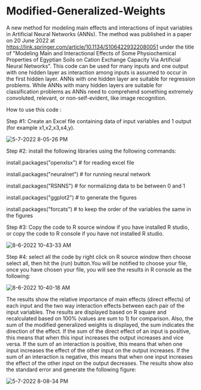 # Modified-Generalized-Weights
A new method for modeling main effects and interactions of input variables in Artificial Neural Networks (ANNs). The method was published in a paper on 20 June 2022 at
https://link.springer.com/article/10.1134/S1064229322080051 under the title of "Modeling Main and Interactional Effects of Some Physiochemical Properties of Egyptian Soils on Cation Exchange Capacity Via Artificial Neural Networks".
This code can be used for many inputs and one output with one hidden layer as interaction among inputs is assumed to occur in the first hidden layer. ANNs with one hidden layer are suitable for regression problems. While ANNs with many hidden layers are suitable for classification problems as ANNs need to comprehend something extremely convoluted, relevant, or non-self-evident, like image recognition.
 
How to use this code :

Step #1: Create an Excel file containing data of input variables and 1 output (for example x1,x2,x3,x4,y).

![5-7-2022 8-05-26 PM](https://user-images.githubusercontent.com/95976623/167266623-450e0b8c-4f4a-4c1d-b5c1-87e9bda65bae.jpg)


Step #2: install the following libraries using the following commands: 

install.packages("openxlsx") # for reading excel file

install.packages("neuralnet") # for running neural network

install.packages("RSNNS") # for normalizing data to be between 0 and 1

install.packages("ggplot2") # to generate the figures

install.packages("forcats") # to keep the order of the variables the same in the figures



Step #3: Copy the code to R source window if you have installed R studio, or copy the code to R console if you have not installed R studio.

![8-6-2022 10-43-33 AM](https://user-images.githubusercontent.com/95976623/183242054-a63b6efc-39dd-4fa4-8324-f4bc9b543713.jpg)

Step #4: select all the code by right click  on R source window then choose select all, then hit the (run) button.You will be notified to choose your file, once you have chosen your file, you will see the results in R console as the following:

![8-6-2022 10-40-18 AM](https://user-images.githubusercontent.com/95976623/183242063-8ad7cea5-4e22-4e4c-bc0a-687da57670db.jpg)

The results show the relative importance of main effects (direct effects) of each input and the two way interaction effects between each pair of the input variables. The results are displayed based on R square and recalculated based on 100% (values are sum to 1) for comparison. Also, the sum of the modified generalized weights is displayed, the sum indicates the direction of the effect. If the sum of the direct effect of an input is positive, this means that when this input increases the output increases and vice versa. If the sum of an interaction is positive, this means that when one input increases the effect of the other input on the output increases. If the sum of an interaction is negative, this means that when one input increases the effect of the other input on the output decreases. The results show also the standard error and generate the following figure:

![5-7-2022 8-08-34 PM](https://user-images.githubusercontent.com/95976623/167266661-cb16ded5-413e-4be1-bed7-ff0e4a96ac67.jpg)



